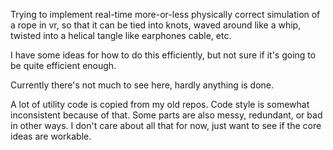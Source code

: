 Trying to implement real-time more-or-less physically correct simulation of a rope in vr, so that it can be tied into knots, waved around like a whip, twisted into a helical tangle like earphones cable, etc.

I have some ideas for how to do this efficiently, but not sure if it's going to be quite efficient enough.

Currently there's not much to see here, hardly anything is done.

A lot of utility code is copied from my old repos. Code style is somewhat inconsistent because of that. Some parts are also messy, redundant, or bad in other ways. I don't care about all that for now, just want to see if the core ideas are workable.
